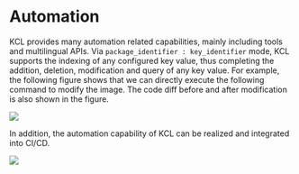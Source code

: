 # Automation

KCL provides many automation related capabilities, mainly including tools and multilingual APIs. Via `package_identifier : key_identifier` mode, KCL supports the indexing of any configured key value, thus completing the addition, deletion, modification and query of any key value. For example, the following figure shows that we can directly execute the following command to modify the image. The code diff before and after modification is also shown in the figure.

![](/img/blog/2022-09-15-declarative-config-overview/14-kcl-image-update.png)

In addition, the automation capability of KCL can be realized and integrated into CI/CD.

![](/img/blog/2022-09-15-declarative-config-overview/15-kcl-automation.png)

